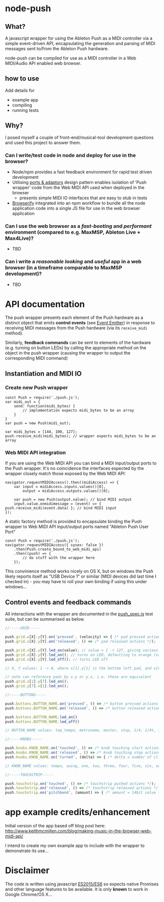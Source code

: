 # node-push

## What?

A javascript wrapper for using the Ableton Push as a MIDI controller via a simple event-driven API, encapsulating the generation and parsing of MIDI messages sent to/from the Ableton Push hardware.

node-push can be compiled for use as a MIDI controller in a Web MIDI/Audio API enabled web browser.

## how to use

Add details for
- example app
- compiling
- running tests

## Why?

I posed myself a couple of front-end/musical-tool development questions and used this project to answer them.

### Can I write/test code in node and deploy for use in the browser?
- Node/npm provides a fast feedback environment for rapid test driven development
- Utilising [ports & adaptors](http://alistair.cockburn.us/Hexagonal+architecture) design pattern enables isolation of 'Push wrapper' code from the Web MIDI API used when deployed in the browser
  - presents simple MIDI IO interfaces that are easy to stub in tests
- [Browserify](http://browserify.org/) integrated into an npm workflow to bundle all the node application code into a single JS file for use in the web browser application

### Can I use the web browser as a *fast-booting* and *performant* environment (compared to e.g. MaxMSP, Ableton Live + Max4Live)?
- TBD

### Can i write a *reasonable looking* and *useful* app in a web browser (in a timeframe comparable to MaxMSP development)?
- TBD

# API documentation

The push wrapper presents each element of the Push hardware as a distinct object that emits **control events** (see [Event Emitter](https://nodejs.org/api/events.html)) in response to receiving MIDI messages from the Push hardware (via its `receive_midi` method). 

Similarly, **feedback commands** can be sent to elements of the hardware (e.g. turning on button LEDs) by calling the appropriate method on the object in the push wrapper (causing the wrapper to output the corresponding MIDI command)

## Instantiation and MIDI IO

### Create new Push wrapper

```
const Push = require('./push.js');
var midi_out = {
    send: function(midi_bytes) {
        // implementation expects midi_bytes to be an array
    }
}
var push = new Push(midi_out);

var midi_bytes = [144, 100, 127];
push.receive_midi(midi_bytes); // wrapper expects midi_bytes to be an array
```

### Web MIDI API integration
If you are using the Web MIDI API you can bind a MIDI input/output ports to the Push wrapper. It's no coincidence the interfaces expected by the wrapper closely match those exposed by the Web MIDI API:
```
navigator.requestMIDIAccess().then((midiAccess) => {
    var input = midiAccess.inputs.values()[0],
        output = midiAccess.outputs.values()[0];

    var push = new Push(output.value); // bind MIDI output
    input.value.onmidimessage = (event) => { push.receive_midi(event.data) }; // bind MIDI input
});
```

A static factory method is provided to encapsulate binding the Push wrapper to Web MIDI API input/output ports named "Ableton Push User Port"
```
const Push = require('./push.js');
navigator.requestMIDIAccess({ sysex: false })
    .then(Push.create_bound_to_web_midi_api)
    .then((push) => {
        // do stuff with the wrapper here    
    });
```

This convinience method works nicely on OS X, but on windows the Push likely reports itself as "USB Device 1" or similar (MIDI devices did last time I checked in) - you may have to roll your own binding if using this under windows...

## Control events and feedback commands

All interactions with the wrapper are documented in the [push_spec.js](spec/push_spec.js) test suite, but can be summarised as below.

```javascript
//-----GRID-----

push.grid.x[X].y[Y].on('pressed', (velocity) => { /* pad pressed actions. velocity = 1 -> 127 */});
push.grid.x[X].y[Y].on('released', () => /* pad released actions */);

push.grid.x[X].y[Y].led_on(value); // value = 1 -> 127, giving various colours
push.grid.x[X].y[Y].led_on(); // turns on LED, defaulting to orange (value = 100)
push.grid.x[X].y[Y].led_off(); // turns LED off

// X, Y values: 1 -> 8, where x[1].y[1] is the bottom left pad, and x[8].y[8] is the top-right

// note can reference pads by x.y or y.x, i.e. these are equivalent
push.grid.x[1].y[7].led_on();
push.grid.y[7].x[1].led_on();

//-----BUTTONS-----

push.buttons.BUTTON_NAME.on('pressed', () => /* button pressed actions */);
push.buttons.BUTTON_NAME.on('released', () => /* button released actions */);

push.buttons.BUTTON_NAME.led_on()
push.buttons.BUTTON_NAME.led_off()

// BUTTON_NAME values: tap_tempo, metronome, master, stop, 1/4, 1/4t, 1/8, 1/8t, 1/16, 1/16t, 1/32, 1/32t, left, right, up, down, select, shift, note, session, add_effect, add_track, octave_down, octave_up, repeat, accent, scales, user, mute, solo, step_in, step_out, play, rec, new, duplicate, automation, fixed_length, device, browse, track, clip, volume, pan_&_send, quantize, double, delete, undo

//-----KNOBS-----

push.knobs.KNOB_NAME.on('touched', () => /* knob touching start actions */);
push.knobs.KNOB_NAME.on('released', () => /* knob touching stop actions */);
push.knobs.KNOB_NAME.on('turned', (delta) => { /* delta = number of clicks. positive = clockwise, negative = anti-clockwise */});

// KNOB_NAME values: tempo, swing, one, two, three, four, five, six, seven, eight, master

//-----TOUCHSTRIP-----

push.touchstrip.on('touched', () => /* touchstrip pushed actions */);
push.touchstrip.on('released', () => /* touchstrip released actions */);
push.touchstrip.on('pitchbend', (amount) => { /* amount = 14bit value (0 -> 16383) */});
```

# app example credits/enhancement

Initial version of the app based off blog post here: http://www.keithmcmillen.com/blog/making-music-in-the-browser-web-midi-api/

I intend to create my own example app to include with the wrapper to demonstrate its use...

# Disclaimer

The code is written using javascript [ES2015/ES6](http://es6-features.org/) so expects native Promises and other language features to be available. It is only **known** to work in Google Chrome/OS X...